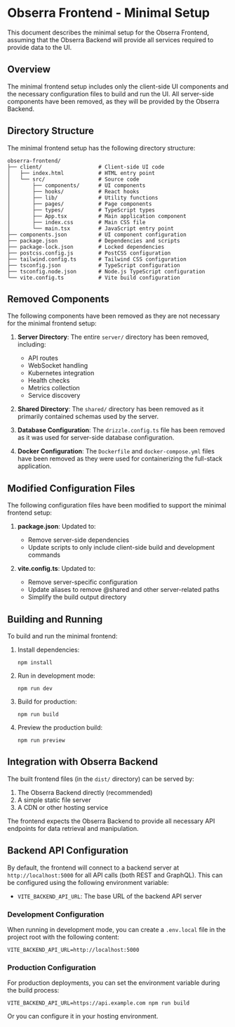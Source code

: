 # Obserra Frontend - Minimal Setup

This document describes the minimal setup for the Obserra Frontend, assuming that the Obserra Backend will provide all services required to provide data to the UI.

## Overview

The minimal frontend setup includes only the client-side UI components and the necessary configuration files to build and run the UI. All server-side components have been removed, as they will be provided by the Obserra Backend.

## Directory Structure

The minimal frontend setup has the following directory structure:

```
obserra-frontend/
├── client/                  # Client-side UI code
│   ├── index.html           # HTML entry point
│   └── src/                 # Source code
│       ├── components/      # UI components
│       ├── hooks/           # React hooks
│       ├── lib/             # Utility functions
│       ├── pages/           # Page components
│       ├── types/           # TypeScript types
│       ├── App.tsx          # Main application component
│       ├── index.css        # Main CSS file
│       └── main.tsx         # JavaScript entry point
├── components.json          # UI component configuration
├── package.json             # Dependencies and scripts
├── package-lock.json        # Locked dependencies
├── postcss.config.js        # PostCSS configuration
├── tailwind.config.ts       # Tailwind CSS configuration
├── tsconfig.json            # TypeScript configuration
├── tsconfig.node.json       # Node.js TypeScript configuration
└── vite.config.ts           # Vite build configuration
```

## Removed Components

The following components have been removed as they are not necessary for the minimal frontend setup:

1. **Server Directory**: The entire `server/` directory has been removed, including:
    - API routes
    - WebSocket handling
    - Kubernetes integration
    - Health checks
    - Metrics collection
    - Service discovery

2. **Shared Directory**: The `shared/` directory has been removed as it primarily contained schemas used by the server.

3. **Database Configuration**: The `drizzle.config.ts` file has been removed as it was used for server-side database configuration.

4. **Docker Configuration**: The `Dockerfile` and `docker-compose.yml` files have been removed as they were used for containerizing the full-stack application.

## Modified Configuration Files

The following configuration files have been modified to support the minimal frontend setup:

1. **package.json**: Updated to:
    - Remove server-side dependencies
    - Update scripts to only include client-side build and development commands

2. **vite.config.ts**: Updated to:
    - Remove server-specific configuration
    - Update aliases to remove @shared and other server-related paths
    - Simplify the build output directory

## Building and Running

To build and run the minimal frontend:

1. Install dependencies:
   ```
   npm install
   ```

2. Run in development mode:
   ```
   npm run dev
   ```

3. Build for production:
   ```
   npm run build
   ```

4. Preview the production build:
   ```
   npm run preview
   ```

## Integration with Obserra Backend

The built frontend files (in the `dist/` directory) can be served by:

1. The Obserra Backend directly (recommended)
2. A simple static file server
3. A CDN or other hosting service

The frontend expects the Obserra Backend to provide all necessary API endpoints for data retrieval and manipulation.

## Backend API Configuration

By default, the frontend will connect to a backend server at `http://localhost:5000` for all API calls (both REST and GraphQL). This can be configured using the following environment variable:

- `VITE_BACKEND_API_URL`: The base URL of the backend API server

### Development Configuration

When running in development mode, you can create a `.env.local` file in the project root with the following content:

```
VITE_BACKEND_API_URL=http://localhost:5000
```

### Production Configuration

For production deployments, you can set the environment variable during the build process:

```
VITE_BACKEND_API_URL=https://api.example.com npm run build
```

Or you can configure it in your hosting environment.
